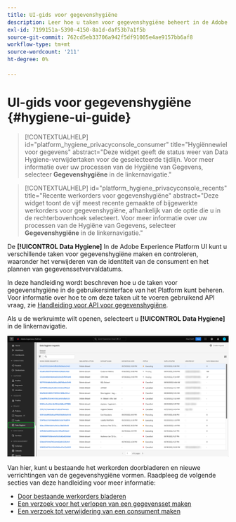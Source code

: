 ```yaml
---
title: UI-gids voor gegevenshygiëne
description: Leer hoe u taken voor gegevenshygiëne beheert in de Adobe Experience Platform-gebruikersinterface.
exl-id: 7199151a-5390-4150-8a1d-daf53b7a1f5b
source-git-commit: 762cd5eb33706a942f5df91005e4ae9157bb6af8
workflow-type: tm+mt
source-wordcount: '211'
ht-degree: 0%

---
```


# UI-gids voor gegevenshygiëne {#hygiene-ui-guide}

>[!CONTEXTUALHELP]
>id="platform_hygiene_privacyconsole_consumer"
>title="Hygiënnewiel voor gegevens"
>abstract="Deze widget geeft de status weer van Data Hygiene-verwijdertaken voor de geselecteerde tijdlijn. Voor meer informatie over uw processen van de Hygiëne van Gegevens, selecteer **Gegevenshygiëne** in de linkernavigatie."

>[!CONTEXTUALHELP]
>id="platform_hygiene_privacyconsole_recents"
>title="Recente werkorders voor gegevenshygiëne"
>abstract="Deze widget toont de vijf meest recente gemaakte of bijgewerkte werkorders voor gegevenshygiëne, afhankelijk van de optie die u in de rechterbovenhoek selecteert. Voor meer informatie over uw processen van de Hygiëne van Gegevens, selecteer **Gegevenshygiëne** in de linkernavigatie."

De **[!UICONTROL Data Hygiene]** In de Adobe Experience Platform UI kunt u verschillende taken voor gegevenshygiëne maken en controleren, waaronder het verwijderen van de identiteit van de consument en het plannen van gegevenssetvervaldatums.

In deze handleiding wordt beschreven hoe u de taken voor gegevenshygiëne in de gebruikersinterface van het Platform kunt beheren. Voor informatie over hoe te om deze taken uit te voeren gebruikend API vraag, zie [Handleiding voor API voor gegevenshygiëne](../api/overview.md).

Als u de werkruimte wilt openen, selecteert u **[!UICONTROL Data Hygiene]** in de linkernavigatie.

![Afbeelding die de [!UICONTROL Data Hygiene] werkruimte in de gebruikersinterface van het Platform](../images/ui/overview/home.png)

Van hier, kunt u bestaande het werkorden doorbladeren en nieuwe verrichtingen van de gegevenshygiëne vormen. Raadpleeg de volgende secties van deze handleiding voor meer informatie:

* [Door bestaande werkorders bladeren](./browse.md)
* [Een verzoek voor het verlopen van een gegevensset maken](./dataset-expiration.md)
* [Een verzoek tot verwijdering van een consument maken](./delete-consumer.md)
